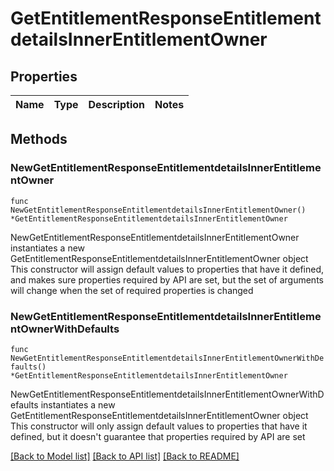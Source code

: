 # GetEntitlementResponseEntitlementdetailsInnerEntitlementOwner

## Properties

Name | Type | Description | Notes
------------ | ------------- | ------------- | -------------

## Methods

### NewGetEntitlementResponseEntitlementdetailsInnerEntitlementOwner

`func NewGetEntitlementResponseEntitlementdetailsInnerEntitlementOwner() *GetEntitlementResponseEntitlementdetailsInnerEntitlementOwner`

NewGetEntitlementResponseEntitlementdetailsInnerEntitlementOwner instantiates a new GetEntitlementResponseEntitlementdetailsInnerEntitlementOwner object
This constructor will assign default values to properties that have it defined,
and makes sure properties required by API are set, but the set of arguments
will change when the set of required properties is changed

### NewGetEntitlementResponseEntitlementdetailsInnerEntitlementOwnerWithDefaults

`func NewGetEntitlementResponseEntitlementdetailsInnerEntitlementOwnerWithDefaults() *GetEntitlementResponseEntitlementdetailsInnerEntitlementOwner`

NewGetEntitlementResponseEntitlementdetailsInnerEntitlementOwnerWithDefaults instantiates a new GetEntitlementResponseEntitlementdetailsInnerEntitlementOwner object
This constructor will only assign default values to properties that have it defined,
but it doesn't guarantee that properties required by API are set


[[Back to Model list]](../README.md#documentation-for-models) [[Back to API list]](../README.md#documentation-for-api-endpoints) [[Back to README]](../README.md)


